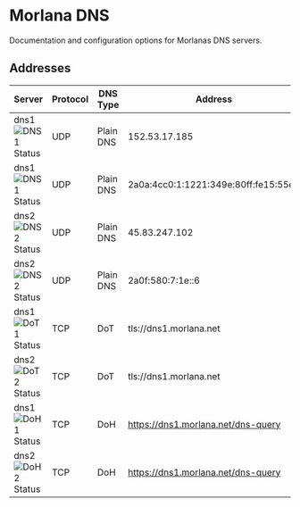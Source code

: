 # Morlana DNS
Documentation and configuration options for Morlanas DNS servers.

## Addresses

|Server|Protocol|DNS Type|Address|IP Version|Port|
|------|--------|--------|-------|----------|----|
|dns1 ![DNS 1 Status](https://is.morlana.online/api/badge/2/status)|UDP|Plain DNS|152.53.17.185|IPv4|53|
|dns1 ![DNS 1 Status](https://is.morlana.online/api/badge/2/status)|UDP|Plain DNS|2a0a:4cc0:1:1221:349e:80ff:fe15:55e8|IPv6|53|
|dns2 ![DNS 2 Status](https://is.morlana.online/api/badge/3/status)|UDP|Plain DNS|45.83.247.102|IPv4|53|
|dns2 ![DNS 2 Status](https://is.morlana.online/api/badge/3/status)|UDP|Plain DNS|2a0f:580:7:1e::6|IPv6|53|
|dns1 ![DoT 1 Status](https://is.morlana.online/api/badge/6/status)|TCP|DoT|tls://dns1.morlana.net|IPv4 + IPv6|853|
|dns2 ![DoT 2 Status](https://is.morlana.online/api/badge/7/status)|TCP|DoT|tls://dns1.morlana.net|IPv4 + IPv6|853|
|dns1 ![DoH 1 Status](https://is.morlana.online/api/badge/4/status)|TCP|DoH|https://dns1.morlana.net/dns-query|IPv4 + IPv6|443|
|dns2 ![DoH 2 Status](https://is.morlana.online/api/badge/5/status)|TCP|DoH|https://dns1.morlana.net/dns-query|IPv4 + IPv6|443|
